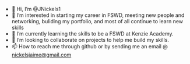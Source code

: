 - 👋 Hi, I’m @JNickels1
- 👀 I’m interested in starting my career in FSWD, meeting new people and networking, buliding my portfolio, and most of all continue to learn new skills
- 🌱 I’m currently learning the skills to be a FSWD at Kenzie Academy.
- 💞️ I’m looking to collaborate on projects to help me build my skills.
- 📫 How to reach me through github or by sending me an email @ nickelsjaime@gmail.com

<!---
JNickels1/JNickels1 is a ✨ special ✨ repository because its `README.md` (this file) appears on your GitHub profile.
You can click the Preview link to take a look at your changes.
--->
